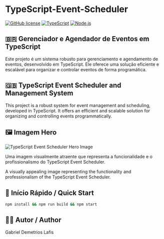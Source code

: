 # TypeScript-Event-Scheduler

[![GitHub license](https://img.shields.io/github/license/galafis/TypeScript-Event-Scheduler.svg)](https://github.com/galafis/TypeScript-Event-Scheduler/blob/main/LICENSE)
[![TypeScript](https://img.shields.io/badge/TypeScript-007ACC?style=for-the-badge&logo=typescript&logoColor=white)](https://www.typescriptlang.org/)
[![Node.js](https://img.shields.io/badge/Node.js-43853D?style=for-the-badge&logo=node.js&logoColor=white)](https://nodejs.org/)

## 🇧🇷 Gerenciador e Agendador de Eventos em TypeScript

Este projeto é um sistema robusto para gerenciamento e agendamento de eventos, desenvolvido em TypeScript. Ele oferece uma solução eficiente e escalável para organizar e controlar eventos de forma programática.

## 🇬🇧 TypeScript Event Scheduler and Management System

This project is a robust system for event management and scheduling, developed in TypeScript. It offers an efficient and scalable solution for organizing and controlling events programmatically.

## 🖼️ Imagem Hero

![TypeScript Event Scheduler Hero Image](https://via.placeholder.com/1200x400/007ACC/FFFFFF?text=TypeScript+Event+Scheduler+Hero+Image)

Uma imagem visualmente atraente que representa a funcionalidade e o profissionalismo do TypeScript Event Scheduler.

A visually appealing image representing the functionality and professionalism of the TypeScript Event Scheduler.

## 🚀 Início Rápido / Quick Start

```bash
npm install && npm run build && npm start
```

## 👨‍💻 Autor / Author

Gabriel Demetrios Lafis


